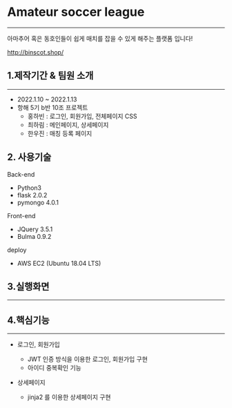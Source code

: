 # Amateur soccer league
___
아마추어 혹은 동호인들이 쉽게 매치를 잡을 수 있게 해주는 플랫폼 입니다!

http://binscot.shop/


## 1.제작기간 & 팀원 소개
---
* 2022.1.10 ~ 2022.1.13
* 항해 5기 b반 10조 프로젝트
	* 홍하빈 : 로그인, 회원가입, 전체페이지 CSS
	* 최하림 : 메인페이지, 상세페이지
	* 한우진 : 매칭 등록 페이지


## 2. 사용기술

Back-end

* Python3
* flask 2.0.2
* pymongo 4.0.1

Front-end

* JQuery 3.5.1
* Bulma 0.9.2

deploy

* AWS EC2 (Ubuntu 18.04 LTS)

## 3.실행화면
---



## 4.핵심기능
---
* 로그인, 회원가입
	* JWT 인증 방식을 이용한 로그인, 회원가입 구현
	* 아이디 중복확인 기능
	
* 상세페이지
	* jinja2 를 이용한 상세페이지 구현
  
  
	
